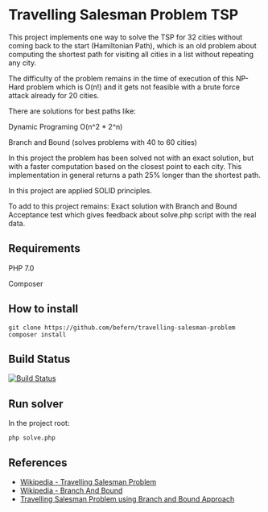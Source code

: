 # Travelling Salesman Problem TSP

This project implements one way to solve the TSP for 32 cities without coming back to the start (Hamiltonian Path), 
which is an old problem about computing the shortest path for visiting all cities in a list without repeating any city.

The difficulty of the problem remains in the time of execution of this NP-Hard problem which is O(n!) and it gets not
feasible with a brute force attack already for 20 cities.

There are solutions for best paths like:

  Dynamic Programing O(n^2 * 2^n)

  Branch and Bound (solves problems with 40 to 60 cities)

In this project the problem has been solved not with an exact solution, but with a faster computation based on the
closest point to each city. This implementation in general returns a path 25% longer than the shortest path.

In this project are applied SOLID principles. 

To add to this project remains:
  Exact solution with Branch and Bound
  Acceptance test which gives feedback about solve.php script with the real data.



## Requirements

PHP 7.0

Composer

## How to install

    git clone https://github.com/befern/travelling-salesman-problem
    composer install

## Build Status

[![Build Status](https://travis-ci.org/befern/travelling-salesman-problem.svg?branch=master)](https://travis-ci.org/befern/travelling-salesman-problem)

## Run solver

In the project root:

    php solve.php
    
## References

- [Wikipedia - Travelling Salesman Problem](https://en.wikipedia.org/wiki/Travelling_salesman_problem)
- [Wikipedia - Branch And Bound](https://en.wikipedia.org/wiki/Branch_and_bound)
- [Travelling Salesman Problem using Branch and Bound Approach](http://cs.indstate.edu/cpothineni/alg.pdf)